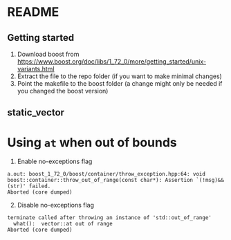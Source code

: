 # README

## Getting started
1. Download boost from https://www.boost.org/doc/libs/1_72_0/more/getting_started/unix-variants.html
2. Extract the file to the repo folder (if you want to make minimal changes)
3. Point the makefile to the boost folder (a change might only be needed if you changed the boost version)

## static_vector

# Using `at` when out of bounds

1. Enable no-exceptions flag
```
a.out: boost_1_72_0/boost/container/throw_exception.hpp:64: void boost::container::throw_out_of_range(const char*): Assertion `(!msg)&&(str)' failed.
Aborted (core dumped)
```
2. Disable no-exceptions flag
```
terminate called after throwing an instance of 'std::out_of_range'
  what():  vector::at out of range
Aborted (core dumped)
```